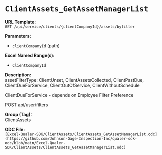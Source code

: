 # `ClientAssets_GetAssetManagerList`

**URL Template:**  
`GET /api/service/clients/{clientCompanyId}/assets/byfilter`

**Parameters:**  
- `clientCompanyId` (path)

**Excel Named Range(s):**  
- `ClientCompanyId`

**Description:**  
assetFilterType: ClientUnset, ClientAssetsCollected, ClientPastDue, ClientDueForService, ClientOutOfService, ClientWithoutSchedule
            
ClientDueForService - depends on Employee Filter Preference
POST api/user/filters

**Group (Tag):**  
ClientAssets

**ODC File:**  
`[Excel-Qualer-SDK/ClientAssets/ClientAssets_GetAssetManagerList.odc](https://github.com/Johnson-Gage-Inspection-Inc/qualer-sdk-odc/blob/main/Excel-Qualer-SDK/ClientAssets/ClientAssets_GetAssetManagerList.odc)`
